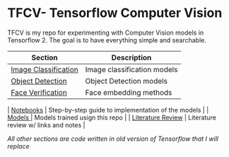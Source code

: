 # TFCV- Tensorflow Computer Vision

TFCV is my repo for experimenting with Computer Vision models in Tensorflow 2. The goal is to have everything simple and searchable.


| Section | Description |
|-|-|
| [Image Classification]() | Image classification models |
| [Object Detection]() | Object Detection models |
| [Face Verification]() | Face embedding methods |


| [Notebooks](#quick-tour) | Step-by-step guide to implementation of the models |
| [Models ](#models) | Models trained usign this repo |
| [Literature Review](LitReview.md) | Literature review w/ links and notes |

*All other sections are code written in old version of Tensorflow that I will replace*
